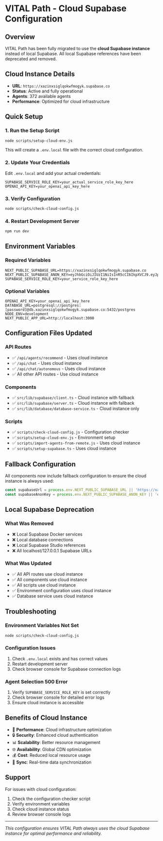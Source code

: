 # VITAL Path - Cloud Supabase Configuration

## Overview
VITAL Path has been fully migrated to use the **cloud Supabase instance** instead of local Supabase. All local Supabase references have been deprecated and removed.

## Cloud Instance Details
- **URL**: `https://xazinxsiglqokwfmogyk.supabase.co`
- **Status**: Active and fully operational
- **Agents**: 372 available agents
- **Performance**: Optimized for cloud infrastructure

## Quick Setup

### 1. Run the Setup Script
```bash
node scripts/setup-cloud-env.js
```

This will create a `.env.local` file with the correct cloud configuration.

### 2. Update Your Credentials
Edit `.env.local` and add your actual credentials:
```env
SUPABASE_SERVICE_ROLE_KEY=your_actual_service_role_key_here
OPENAI_API_KEY=your_openai_api_key_here
```

### 3. Verify Configuration
```bash
node scripts/check-cloud-config.js
```

### 4. Restart Development Server
```bash
npm run dev
```

## Environment Variables

### Required Variables
```env
NEXT_PUBLIC_SUPABASE_URL=https://xazinxsiglqokwfmogyk.supabase.co
NEXT_PUBLIC_SUPABASE_ANON_KEY=eyJhbGciOiJIUzI1NiIsInR5cCI6IkpXVCJ9.eyJpc3MiOiJzdXBhYmFzZSIsInJlZiI6InhhemlueHNpZ2xxb2t3Zm1vZ3lrIiwicm9sZSI6ImFub24iLCJpYXQiOjE3MzQ2ODkzNzgsImV4cCI6MjA1MDI2NTM3OH0.5qrfkThPewEuFize6meh47xngCvg_9FRKcepFZ7IxsY
SUPABASE_SERVICE_ROLE_KEY=your_service_role_key_here
```

### Optional Variables
```env
OPENAI_API_KEY=your_openai_api_key_here
DATABASE_URL=postgresql://postgres:[password]@db.xazinxsiglqokwfmogyk.supabase.co:5432/postgres
NODE_ENV=development
NEXT_PUBLIC_APP_URL=http://localhost:3000
```

## Configuration Files Updated

### API Routes
- ✅ `/api/agents/recommend` - Uses cloud instance
- ✅ `/api/chat` - Uses cloud instance
- ✅ `/api/chat/autonomous` - Uses cloud instance
- ✅ All other API routes - Use cloud instance

### Components
- ✅ `src/lib/supabase/client.ts` - Cloud instance with fallback
- ✅ `src/lib/supabase/server.ts` - Cloud instance with fallback
- ✅ `src/lib/database/database-service.ts` - Cloud instance only

### Scripts
- ✅ `scripts/check-cloud-config.js` - Configuration checker
- ✅ `scripts/setup-cloud-env.js` - Environment setup
- ✅ `scripts/import-agents-from-remote.js` - Uses cloud instance
- ✅ `scripts/setup-supabase.ts` - Uses cloud instance

## Fallback Configuration

All components now include fallback configuration to ensure the cloud instance is always used:

```javascript
const supabaseUrl = process.env.NEXT_PUBLIC_SUPABASE_URL || 'https://xazinxsiglqokwfmogyk.supabase.co';
const supabaseAnonKey = process.env.NEXT_PUBLIC_SUPABASE_ANON_KEY || 'eyJhbGciOiJIUzI1NiIsInR5cCI6IkpXVCJ9...';
```

## Local Supabase Deprecation

### What Was Removed
- ❌ Local Supabase Docker services
- ❌ Local database connections
- ❌ Local Supabase Studio references
- ❌ All localhost/127.0.0.1 Supabase URLs

### What Was Updated
- ✅ All API routes use cloud instance
- ✅ All components use cloud instance
- ✅ All scripts use cloud instance
- ✅ Environment configuration uses cloud instance
- ✅ Database service uses cloud instance

## Troubleshooting

### Environment Variables Not Set
```bash
node scripts/check-cloud-config.js
```

### Configuration Issues
1. Check `.env.local` exists and has correct values
2. Restart development server
3. Check browser console for Supabase connection logs

### Agent Selection 500 Error
1. Verify `SUPABASE_SERVICE_ROLE_KEY` is set correctly
2. Check browser console for detailed error logs
3. Ensure cloud instance is accessible

## Benefits of Cloud Instance

- 🚀 **Performance**: Cloud infrastructure optimization
- 🔒 **Security**: Enhanced cloud authentication
- 📊 **Scalability**: Better resource management
- 🌐 **Availability**: Global CDN optimization
- 💰 **Cost**: Reduced local resource usage
- 🔄 **Sync**: Real-time data synchronization

## Support

For issues with cloud configuration:
1. Check the configuration checker script
2. Verify environment variables
3. Check cloud instance status
4. Review browser console logs

---

*This configuration ensures VITAL Path always uses the cloud Supabase instance for optimal performance and reliability.*
